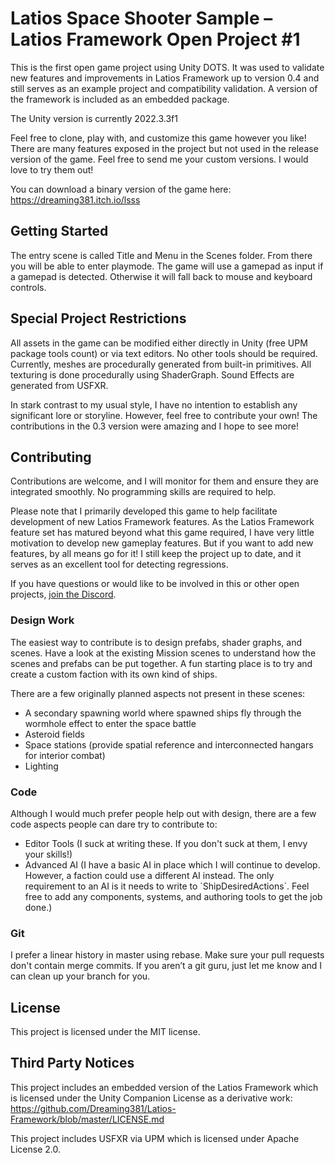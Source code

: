 # Latios Space Shooter Sample – Latios Framework Open Project \#1

This is the first open game project using Unity DOTS. It was used to validate
new features and improvements in Latios Framework up to version 0.4 and still
serves as an example project and compatibility validation. A version of the
framework is included as an embedded package.

The Unity version is currently 2022.3.3f1

Feel free to clone, play with, and customize this game however you like! There
are many features exposed in the project but not used in the release version of
the game. Feel free to send me your custom versions. I would love to try them
out!

You can download a binary version of the game here:
<https://dreaming381.itch.io/lsss>

## Getting Started

The entry scene is called Title and Menu in the Scenes folder. From there you
will be able to enter playmode. The game will use a gamepad as input if a
gamepad is detected. Otherwise it will fall back to mouse and keyboard controls.

## Special Project Restrictions

All assets in the game can be modified either directly in Unity (free UPM
package tools count) or via text editors. No other tools should be required.
Currently, meshes are procedurally generated from built-in primitives. All
texturing is done procedurally using ShaderGraph. Sound Effects are generated
from USFXR.

In stark contrast to my usual style, I have no intention to establish any
significant lore or storyline. However, feel free to contribute your own! The
contributions in the 0.3 version were amazing and I hope to see more!

## Contributing

Contributions are welcome, and I will monitor for them and ensure they are
integrated smoothly. No programming skills are required to help.

Please note that I primarily developed this game to help facilitate development
of new Latios Framework features. As the Latios Framework feature set has
matured beyond what this game required, I have very little motivation to develop
new gameplay features. But if you want to add new features, by all means go for
it! I still keep the project up to date, and it serves as an excellent tool for
detecting regressions.

If you have questions or would like to be involved in this or other open
projects, [join the Discord](https://discord.gg/FrqYeUv2dJ).

### Design Work

The easiest way to contribute is to design prefabs, shader graphs, and scenes.
Have a look at the existing Mission scenes to understand how the scenes and
prefabs can be put together. A fun starting place is to try and create a custom
faction with its own kind of ships.

There are a few originally planned aspects not present in these scenes:

-   A secondary spawning world where spawned ships fly through the wormhole
    effect to enter the space battle
-   Asteroid fields
-   Space stations (provide spatial reference and interconnected hangars for
    interior combat)
-   Lighting

### Code

Although I would much prefer people help out with design, there are a few code
aspects people can dare try to contribute to:

-   Editor Tools (I suck at writing these. If you don't suck at them, I envy
    your skills!)
-   Advanced AI (I have a basic AI in place which I will continue to develop.
    However, a faction could use a different AI instead. The only requirement to
    an AI is it needs to write to \`ShipDesiredActions\`. Feel free to add any
    components, systems, and authoring tools to get the job done.)

### Git

I prefer a linear history in master using rebase. Make sure your pull requests
don't contain merge commits. If you aren’t a git guru, just let me know and I
can clean up your branch for you.

## License

This project is licensed under the MIT license.

## Third Party Notices

This project includes an embedded version of the Latios Framework which is
licensed under the Unity Companion License as a derivative work:
<https://github.com/Dreaming381/Latios-Framework/blob/master/LICENSE.md>

This project includes USFXR via UPM which is licensed under Apache License 2.0.
